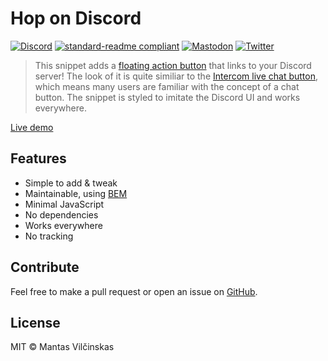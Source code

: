 # Hop on Discord

[![Discord](https://img.shields.io/badge/discord-join%20chat-7289DA.svg?style=flat-square)](https://discord.gg/0sg9HNylRzK4SnCr)  [![standard-readme compliant](https://img.shields.io/badge/readme%20style-standard-brightgreen.svg?style=flat-square)](https://github.com/RichardLitt/standard-readme)  [![Mastodon](https://img.shields.io/badge/follow-on%20mastodon.xyz-2b90d9.svg?style=flat-square)](https://mastodon.xyz/mistermantas)  [![Twitter](https://img.shields.io/twitter/follow/mistermantas.svg?style=social&label=Follow)](https://twitter.com/mistermantas)

> This snippet adds a [floating action button](https://material.io/guidelines/components/buttons-floating-action-button.html) that links to your Discord server! The look of it is quite similiar to the [Intercom live chat button](https://www.intercom.com/), which means many users are familiar with the concept of a chat button. The snippet is styled to imitate the Discord UI and works everywhere.

[Live demo](https://hop-on-discord.netlify.com)

## Features

+ Simple to add & tweak
+ Maintainable, using [BEM](https://css-tricks.com/bem-101/)
+ Minimal JavaScript
+ No dependencies
+ Works everywhere
+ No tracking

## Contribute

Feel free to make a pull request or open an issue on [GitHub](https://github.com/mistermantas/hop-on-discord).

## License

MIT &copy; Mantas Vilčinskas
